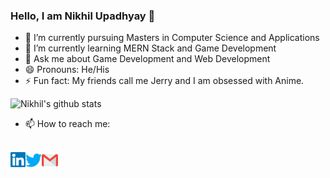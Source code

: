 ### Hello, I am Nikhil Upadhyay 👋

- 🔭 I’m currently pursuing Masters in Computer Science and Applications
- 🌱 I’m currently learning MERN Stack and Game Development
- 💬 Ask me about Game Development and Web Development
- 😄 Pronouns: He/His
- ⚡ Fun fact: My friends call me Jerry and I am obsessed with Anime. 

![Nikhil's github stats](https://github-readme-stats.vercel.app/api?username=jerrycode06&&show_icons=true&title_color=ffffff&icon_color=bb2acf&text_color=daf7dc&bg_color=151515)

- 📫 How to reach me: 
<br>
  <a href="https://www.linkedin.com/in/nikhil-upadhyay-166673150/">
    <img align="left" alt="Nikhil Upadhyay | Linkedin" width="24px" src="https://github.com/AquibPy/AquibPy/blob/master/Assets/Linkedin.svg" />
  </a>
  <a href="https://twitter.com/chaotic_jerry">
    <img align="left" alt="Nikhil Upadhyay | Twitter" width="26px" src="https://github.com/AquibPy/AquibPy/blob/master/Assets/Twitter.svg" />
  </a>
  <a href="mailto:nikhil9690@gmail.com">
    <img align="left" alt="Nikhil Upadhyay | Gmail" width="26px" src="https://github.com/AquibPy/AquibPy/blob/master/Assets/Gmail.svg" />
  </a>


